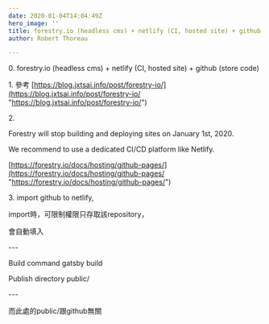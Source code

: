 ```yaml
---
date: 2020-01-04T14:04:49Z
hero_image: ''
title: forestry.io (headless cms) + netlify (CI, hosted site) + github (store code)
author: Robert Thoreau

---
```

0\. forestry.io (headless cms) + netlify (CI, hosted site) + github (store code)

1\. 參考 [https://blog.jxtsai.info/post/forestry-io/](https://blog.jxtsai.info/post/forestry-io/ "https://blog.jxtsai.info/post/forestry-io/")

2\. 

Forestry will stop building and deploying sites on January 1st, 2020.

We recommend to use a dedicated CI/CD platform like Netlify.

  [https://forestry.io/docs/hosting/github-pages/](https://forestry.io/docs/hosting/github-pages/ "https://forestry.io/docs/hosting/github-pages/")

3\. import github to  netlify,

import時，可限制權限只存取該repository，

會自動填入

\---

Build command   gatsby build

Publish directory   public/

\---

而此處的public/跟github無關